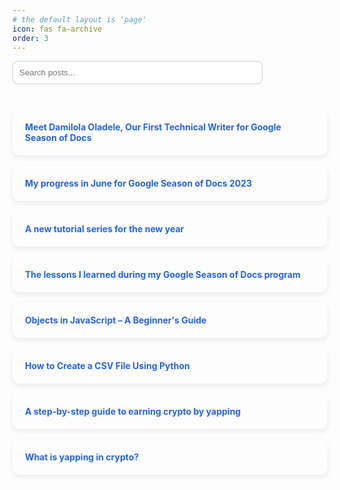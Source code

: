 ```yaml
---
# the default layout is 'page'
icon: fas fa-archive
order: 3
---
```

<style>
.card-container {
display: grid;
grid-template-columns: repeat(auto-fill, minmax(280px, 1fr));
gap: 16px;
margin-top: 20px;
}
.card {
background: inherit;
border-radius: 12px;
box-shadow: 0 4px 8px rgba(25, 24, 24, 0.08);
padding: 20px;
transition: transform 0.2s, box-shadow 0.2s;
border-color: #363639ff;
}
.card:hover {
transform: translateY(-5px);
box-shadow: 0 8px 16px rgba(43, 39, 39, 0.12);
}
.card a {
text-decoration: none;
font-weight: bold;
color: #2563eb;
}
.card a:hover {
text-decoration: underline;
}
#searchBoxArticles {
margin-bottom: 20px;
padding: 10px;
width: 100%;
max-width: 400px;
border: 1px solid #ccc;
border-radius: 8px;
}
</style>
<input type="text" id="searchBoxArticles" placeholder="Search posts...">
<div class="card-container" id="articles">
<div class="card">
<a href="https://wagtail.org/blog/our-first-google-season-of-docs-2023/" target="_blank">
Meet Damilola Oladele, Our First Technical Writer for Google Season of Docs
</a>
</div>
<div class="card">
<a href="https://wagtail.org/blog/progress-report-on-the-google-season-of-docs-for-the-month-of-june/" target="_blank">
My progress in June for Google Season of Docs 2023
</a>
</div>
<div class="card"><a href="https://wagtail.org/blog/a-new-tutorial-series-for-the-new-year/" target="_blank">A new tutorial series for the new year</a></div>
<div class="card"><a href="https://wagtail.org/blog/the-lessons-i-learned-during-my-google-season-of-docs-program/" target="_blank">The lessons I learned during my Google Season of Docs program</a></div>
<div class="card">
<a href="https://www.freecodecamp.org/news/objects-in-javascript-for-beginners/" target="_blank">
Objects in JavaScript – A Beginner's Guide
</a>
</div>
<div class="card"><a href="https://www.freecodecamp.org/news/how-to-create-a-csv-file-in-python/" target="_blank">How to Create a CSV File Using Python</a></div>
<div class="card"><a href="https://wordsmith0x.substack.com/p/a-step-by-step-guide-to-earning-crypto" target="_blank">A step-by-step guide to earning crypto by yapping</a></div>
<div class="card"><a href="https://wordsmith0x.substack.com/p/what-is-yapping" target="_blank">What is yapping in crypto?</a></div>
</div>
<script>
document.addEventListener('DOMContentLoaded', () => {
const filterCards = (containerId, query) => {
const container = document.getElementById(containerId);
const cards = container.getElementsByClassName('card');
const filter = query.toLowerCase();
Array.from(cards).forEach(card => {
const text = card.innerText.toLowerCase();
card.style.display = text.includes(filter) ? "block" : "none";
});
};
const searchBoxes = document.querySelectorAll('input[type="text"]');
searchBoxes.forEach(box => {
const containerId = box.id.replace('searchBox', '').toLowerCase();
if (containerId === '') {
box.addEventListener('input', (event) => filterCards('projects', event.target.value));
} else {
box.addEventListener('input', (event) => filterCards(containerId, event.target.value));
}
});
});
</script>